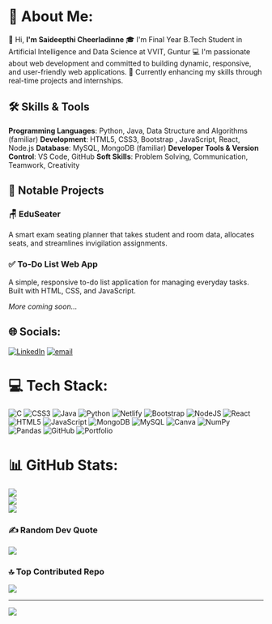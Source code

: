 # 💫 About Me:
👋 Hi, **I'm Saideepthi Cheerladinne**
🎓 I'm Final Year B.Tech Student in Artificial Intelligence and Data Science at VVIT, Guntur
💻 I'm passionate about web development and committed to building dynamic, responsive, and user-friendly web applications.
🌱 Currently enhancing my skills through real-time projects and internships.

## 🛠️ Skills & Tools

**Programming Languages**: Python, Java, Data Structure and Algorithms (familiar)
**Development**: HTML5, CSS3, Bootstrap , JavaScript, React, Node.js
**Database**: MySQL, MongoDB (familiar)
**Developer Tools & Version Control**: VS Code, GitHub
**Soft Skills**: Problem Solving, Communication, Teamwork, Creativity

## 📌 Notable Projects

### 🪑 EduSeater
A smart exam seating planner that takes student and room data, allocates seats, and streamlines invigilation assignments.

###  ✅ To-Do List Web App
A simple, responsive to-do list application for managing everyday tasks. Built with HTML, CSS, and JavaScript.

*More coming soon…*

## 🌐 Socials:
[![LinkedIn](https://img.shields.io/badge/LinkedIn-%230077B5.svg?logo=linkedin&logoColor=white)](https://linkedin.com/in//sai-deepthi-cheerladinne) [![email](https://img.shields.io/badge/Email-D14836?logo=gmail&logoColor=white)](mailto:saideepthicheerladinne@gmail.com) 

# 💻 Tech Stack:
![C](https://img.shields.io/badge/c-%2300599C.svg?style=plastic&logo=c&logoColor=white) ![CSS3](https://img.shields.io/badge/css3-%231572B6.svg?style=plastic&logo=css3&logoColor=white) ![Java](https://img.shields.io/badge/java-%23ED8B00.svg?style=plastic&logo=openjdk&logoColor=white) ![Python](https://img.shields.io/badge/python-3670A0?style=plastic&logo=python&logoColor=ffdd54) ![Netlify](https://img.shields.io/badge/netlify-%23000000.svg?style=plastic&logo=netlify&logoColor=#00C7B7) ![Bootstrap](https://img.shields.io/badge/bootstrap-%238511FA.svg?style=plastic&logo=bootstrap&logoColor=white) ![NodeJS](https://img.shields.io/badge/node.js-6DA55F?style=plastic&logo=node.js&logoColor=white) ![React](https://img.shields.io/badge/react-%2320232a.svg?style=plastic&logo=react&logoColor=%2361DAFB) ![HTML5](https://img.shields.io/badge/html5-%23E34F26.svg?style=plastic&logo=html5&logoColor=white) ![JavaScript](https://img.shields.io/badge/javascript-%23323330.svg?style=plastic&logo=javascript&logoColor=%23F7DF1E) ![MongoDB](https://img.shields.io/badge/MongoDB-%234ea94b.svg?style=plastic&logo=mongodb&logoColor=white) ![MySQL](https://img.shields.io/badge/mysql-4479A1.svg?style=plastic&logo=mysql&logoColor=white) ![Canva](https://img.shields.io/badge/Canva-%2300C4CC.svg?style=plastic&logo=Canva&logoColor=white) ![NumPy](https://img.shields.io/badge/numpy-%23013243.svg?style=plastic&logo=numpy&logoColor=white) ![Pandas](https://img.shields.io/badge/pandas-%23150458.svg?style=plastic&logo=pandas&logoColor=white) ![GitHub](https://img.shields.io/badge/github-%23121011.svg?style=plastic&logo=github&logoColor=white) ![Portfolio](https://img.shields.io/badge/Portfolio-%23000000.svg?style=plastic&logo=firefox&logoColor=#FF7139)
# 📊 GitHub Stats:
![](https://github-readme-stats.vercel.app/api?username=SaiDeepthiCh-17&theme=dark&hide_border=false&include_all_commits=true&count_private=false)<br/>
![](https://nirzak-streak-stats.vercel.app/?user=SaiDeepthiCh-17&theme=dark&hide_border=false)<br/>
![](https://github-readme-stats.vercel.app/api/top-langs/?username=SaiDeepthiCh-17&theme=dark&hide_border=false&include_all_commits=true&count_private=false&layout=compact)

### ✍️ Random Dev Quote
![](https://quotes-github-readme.vercel.app/api?type=horizontal&theme=dark)

### 🔝 Top Contributed Repo
![](https://github-contributor-stats.vercel.app/api?username=SaiDeepthiCh-17&limit=5&theme=dark&combine_all_yearly_contributions=true)

---
[![](https://visitcount.itsvg.in/api?id=SaiDeepthiCh-17&icon=0&color=0)](https://visitcount.itsvg.in)

<!-- Proudly created with GPRM ( https://gprm.itsvg.in ) -->
